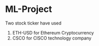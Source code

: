 # ML-Project
Two stock ticker have used
1. ETH-USD for Ethereum Cryptocurrency 
2. CSCO for CISCO technology company
